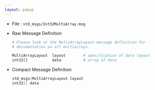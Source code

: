 ```yaml
---
layout: popup
---
```


- File : `std_msgs/Int32MultiArray.msg`
- Raw Message Definition

  ```py
  # Please look at the MultiArrayLayout message definition for
  # documentation on all multiarrays.

  MultiArrayLayout  layout        # specification of data layout
  int32[]           data          # array of data
  ```

- Compact Message Definition

  ```c
  std_msgs/MultiArrayLayout layout
  int32[] data
  ```
